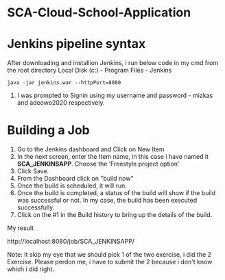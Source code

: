 # SCA-Cloud-School-Application

# Jenkins pipeline syntax

After downloading and installion Jenkins, i run below code in my cmd from the root directory Local Disk (c:) - Program Files - Jenkins

```
java -jar jenkins.war --httpPort=8080
```


1. I was prompted to Signin using my username and password - mizkas and adeowo2020 respectively.

#  Building a Job

1. Go to the Jenkins dashboard and Click on New Item
2. In the next screen, enter the Item name, in this case i have named it **SCA_JENKINSAPP**. Choose the ‘Freestyle project option’
3. Click Save.
4. From the Dashboard click on "build now"
5. Once the build is scheduled, it will run.
6. Once the build is completed, a status of the build will show if the build was successful or not. In my case, the build has been executed successfully. 
7. Click on the #1 in the Build history to bring up the details of the build.

My result

http://localhost:8080/job/SCA_JENKINSAPP/


Note: It  skip my eye that we should pick 1 of the two exercise, i did the 2 Exercise. Please perdon me, i have to submit the 2 because i don't know which i did right.



